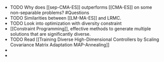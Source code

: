 - TODO Why does [[sep-CMA-ES]] outperforms [[CMA-ES]] on some non-separable problems? #Questions
- TODO Similarities between [[LM-MA-ES]] and LRMC.
- TODO Look into optimization with diversity constraint
- [[Constraint Programming]], effective methods to generate multiple solutions that are significantly diverse.
- TODO Read [[Training Diverse High-Dimensional Controllers by Scaling Covariance Matrix Adaptation MAP-Annealing]]
-
-